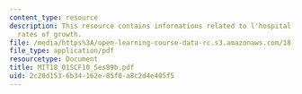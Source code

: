 ```yaml
---
content_type: resource
description: This resource contains informations related to l'hospital's rule and
  rates of growth.
file: /media/https%3A/open-learning-course-data-rc.s3.amazonaws.com/18-01sc-single-variable-calculus-fall-2010/2c20d1536b34162e85f0a8c2d4e405f5_MIT18_01SCF10_Ses89b.pdf
file_type: application/pdf
resourcetype: Document
title: MIT18_01SCF10_Ses89b.pdf
uid: 2c20d153-6b34-162e-85f0-a8c2d4e405f5
---
```

